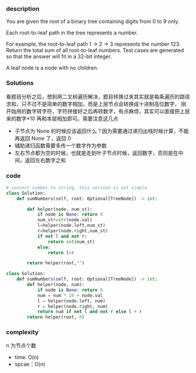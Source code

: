 ### description

You are given the root of a binary tree containing digits from 0 to 9 only.

Each root-to-leaf path in the tree represents a number.

For example, the root-to-leaf path 1 -> 2 -> 3 represents the number 123.
Return the total sum of all root-to-leaf numbers. Test cases are generated so that the answer will fit in a 32-bit integer.

A leaf node is a node with no children.

### Solutions

看题目分析之后，想到用二叉树遍历解决，题目转换过来其实就是每条遍历的路径求和，只不过不是简单的数字相加，而是上层节点会转换成十进制高位数字，
刚开始用的数字转字符，字符拼接好之后再转数字，有点麻烦，其实可以直接把上层来的数字\*10 再和本层相加即可。需要注意这几点

- 子节点为 None 的时候应该返回什么？因为需要通过递归出栈时候计算，不能再返回 None 了，返回 0
- 辅助递归函数需要多传一个数字作为参数
- 左右节点都为空的时候，也就是走到叶子节点时候，返回数字，否则是在中间，返回左右数字之和

### code

```python
# convert number to string, this version is not simple
class Solution:
    def sumNumbers(self, root: Optional[TreeNode]) -> int:

        def helper(node, num_st):
            if node is None: return 0
            num_st+=str(node.val)
            l=helper(node.left,num_st)
            r=helper(node.right,num_st)
            if not l and not r:
                return int(num_st)
            else:
                return l+r

        return helper(root,"")
```

```python
class Solution:
    def sumNumbers(self, root: Optional[TreeNode]) -> int:
        def helper(node, num):
            if node is None: return 0
            num = num * 10 + node.val
            l = helper(node.left, num)
            r = helper(node.right, num)
            return num if not l and not r else l + r
        return helper(root, 0)
```

### complexity

n 为节点个数

- time: O(n)
- spcae：O(n)
